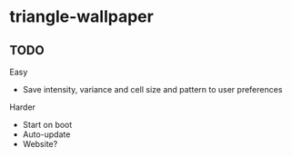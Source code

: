 # triangle-wallpaper

## TODO

Easy
- Save intensity, variance and cell size and pattern to user preferences

Harder
- Start on boot
- Auto-update
- Website?